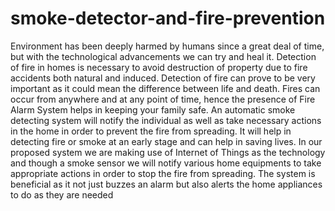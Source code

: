 # smoke-detector-and-fire-prevention
Environment has been deeply harmed by humans since a great deal of time, but with the technological advancements we can try and heal it. Detection of fire in homes is necessary to avoid destruction of property due to fire accidents both natural and induced. Detection of fire can prove to be very important as it could mean the difference between life and death. Fires can occur from anywhere and at any point of time, hence the presence of Fire Alarm System helps in keeping your family safe. An automatic smoke detecting system will notify the individual as well as take necessary actions in the home in order to prevent the fire from spreading. It will help in detecting fire or smoke at an early stage and can help in saving lives. In our proposed system we are making use of Internet of Things as the technology and though a smoke sensor we will notify various home equipments to take appropriate actions in order to stop the fire from spreading. The system is beneficial as it not just buzzes an alarm but also alerts the home appliances to do as they are needed
